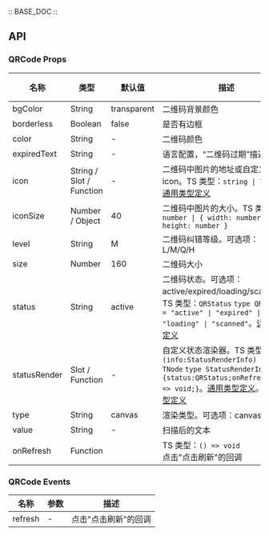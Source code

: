 :: BASE_DOC ::

## API


### QRCode Props

名称 | 类型 | 默认值 | 描述 | 必传
-- | -- | -- | -- | --
bgColor | String | transparent | 二维码背景颜色 | N
borderless | Boolean | false | 是否有边框 | N
color | String | - | 二维码颜色 | N
expiredText | String | - | 语言配置，“二维码过期”描述文本 | N
icon | String / Slot / Function | - | 二维码中图片的地址或自定义icon。TS 类型：`string \| TNode`。[通用类型定义](https://github.com/Tencent/tdesign-mobile-vue/blob/develop/src/common.ts) | N
iconSize | Number / Object | 40 | 二维码中图片的大小。TS 类型：`number \| { width: number; height: number }` | N
level | String | M | 二维码纠错等级。可选项：L/M/Q/H | N
size | Number | 160 | 二维码大小 | N
status | String | active | 二维码状态。可选项：active/expired/loading/scanned。TS 类型：`QRStatus` `type QRStatus = "active" \| "expired" \| "loading" \| "scanned"`。[详细类型定义](https://github.com/Tencent/tdesign-mobile-vue/tree/develop/src/qrcode/type.ts) | N
statusRender | Slot / Function | - | 自定义状态渲染器。TS 类型：`(info:StatusRenderInfo) => TNode` `type StatusRenderInfo = {status:QRStatus;onRefresh?: () => void;}`。[通用类型定义](https://github.com/Tencent/tdesign-mobile-vue/blob/develop/src/common.ts)。[详细类型定义](https://github.com/Tencent/tdesign-mobile-vue/tree/develop/src/qrcode/type.ts) | N
type | String | canvas | 渲染类型。可选项：canvas/svg | N
value | String | - | 扫描后的文本 | N
onRefresh | Function |  | TS 类型：`() => void`<br/>点击"点击刷新"的回调 | N

### QRCode Events

名称 | 参数 | 描述
-- | -- | --
refresh | \- | 点击"点击刷新"的回调
